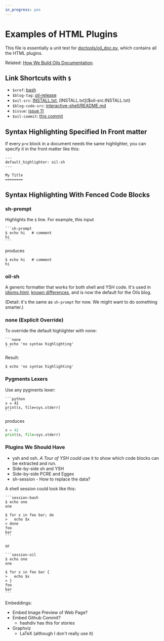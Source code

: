 ```yaml
---
in_progress: yes
---
```


Examples of HTML Plugins
========================

This file is essentially a unit test for [doctools/oil_doc.py]($oil-src), which
contains all the HTML plugins.

Related: [How We Build Oils Documentation](doc-toolchain.html).

<div id="toc">
</div>

## Link Shortcuts with `$`

- `$xref`: [bash]($xref)
- `$blog-tag`: [oil-release]($blog-tag)
- `$oil-src`: [INSTALL.txt]($oil-src), [INSTALL.txt]($oil-src:INSTALL.txt)
- `$blog-code-src`: [interactive-shell/README.md]($blog-code-src)
- `$issue`: [issue 11]($issue:11)
- `$oil-commit`: [this commit]($oil-commit:a1dad10d53b1fb94a164888d9ec277249ae98b58)

## Syntax Highlighting Specified In Front matter

If every `pre` block in a document needs the same highlighter, you can specify
it in the front matter like this:

    ---
    default_highlighter: oil-sh
    ---

    My Title
    ========

## Syntax Highlighting With Fenced Code Blocks

### sh-prompt 

Highlights the `$` line.  For example, this input

    ```sh-prompt
    $ echo hi   # comment
    hi
    ```

produces

```sh-prompt
$ echo hi   # comment
hi
```

### oil-sh

A generic formatter that works for both shell and YSH code.  It's used in
[idioms.html](idioms.html), [known differences](known-differences.html), and is
now the default for the Oils blog.

(Detail: it's the same as `sh-prompt` for now.  We might want to do something
smarter.)

### none (Explicit Override)

To override the default highlighter with none:

    ```none
    $ echo 'no syntax highlighting'
    ```

Result:

```none
$ echo 'no syntax highlighting'
```

### Pygments Lexers

Use any pygments lexer:

    ```python
    x = 42
    print(x, file=sys.stderr)
    ```

produces

```python
x = 42
print(x, file=sys.stderr)
```

### Plugins We Should Have

- ysh and osh.  *A Tour of YSH* could use it to show which code blocks can be
  extracted and run.
- Side-by-side sh and YSH
- Side-by-side PCRE and Eggex
- sh-session - How to replace the data?

A shell session could look like this:

    ```session-bash
    $ echo one
    one

    $ for x in foo bar; do
    >   echo $x
    > done
    foo
    bar
    ```

or

    ```session-oil
    $ echo one
    one

    $ for x in foo bar {
    >   echo $x
    > }
    foo
    bar
    ```

<!--
Workflow:
- You should write this directly in Markdown.  Even the output.  So you know
  what you expect.
- Syntax highlighter:
  - $ and > lines prefixes in bold, with the code in blue
  - the rest of the output in black
- Verifier
  - Will extract:
    1. sequences of lines that begin with $ and continue with >
    2. expected output (not beginning with $ or >)
  - It will run those in a CLEAN working directory, one after the other
    - maybe it inserts 'echo __MAGIC_DELIMITER__ between them?
    - Or you could use the headless shell!  To preserve state!
- And then it will diff the actual output vs. the expected output

Another idea: PS2 should lead with the same number of spaces as PS1:

oil$ for x in foo bar {
   .   echo $x
   . }
foo
bar

This looks cleaner.
-->

Embeddings:

- Embed Image Preview of Web Page?
- Embed Github Commit?
  - hashdiv has this for stories
- Graphviz
  - LaTeX (although I don't really use it)

